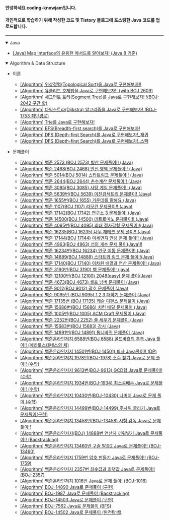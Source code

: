 #### 안녕하세요 coding-knowjam입니다.
#### 개인적으로 학습하기 위해 작성한 코드 및 Tistory 블로그에 포스팅한 Java 코드를 업로드합니다.

---

<details open>   
   <summary>Java</summary>

- [[Java] Map Interface의 유용한 메서드를 알아보자! (Java 8 기준)](https://github.com/codingknowjam/tistory_blog_code/tree/master/src/study/blog/codingknowjam/java/StudyhMapMethod.java)
</details>

<details open>   
   <summary>Algorithm & Data Structure</summary>

- 이론
  - [[Algorithm] 위상정렬(Topological Sort)을 Java로 구현해보자!!](https://github.com/codingknowjam/tistory_blog_code/tree/master/src/study/blog/codingknowjam/algorithm/theory/Study_topologicalSort.java)
  - [[Algorithm] 유클리드 호제법을 Java로 구현해보자!! (with BOJ 2609)](https://github.com/codingknowjam/tistory_blog_code/tree/master/src/study/blog/codingknowjam/algorithm/theory/BOJ_2609.java)
  - [[Algorithm] 세그먼트 트리(Segment Tree)를 Java로 구현해보자! !(BOJ-2042 구간 합)](https://github.com/codingknowjam/tistory_blog_code/tree/master/src/study/blog/codingknowjam/algorithm/theory/BOJ_2042.java)
  - [[Algorithm] 다익스트라(Dijkstra) 알고리즘을 Java로 구현해보자! (BOJ-1753 최단경로)](https://github.com/codingknowjam/tistory_blog_code/tree/master/src/study/blog/codingknowjam/algorithm/theory/Study_Dijkstra.java)
  - [[Algorithm] Trie를 Java로 구현해보자!](https://github.com/codingknowjam/tistory_blog_code/tree/master/src/study/blog/codingknowjam/algorithm/theory/Study_Trie.java)
  - [[Algorithm] BFS(Breadth-first search)를 Java로 구현해보자!](https://github.com/codingknowjam/tistory_blog_code/tree/master/src/study/blog/codingknowjam/algorithm/theory/StudyBFS.java)
  - [[Algorithm] DFS (Depth-first Search)를 Java로 구현해보자!_재귀](https://github.com/codingknowjam/tistory_blog_code/tree/master/src/study/blog/codingknowjam/algorithm/theory/Study_DFS_recursion.java)
  - [[Algorithm] DFS (Depth-first Search)를 Java로 구현해보자!_스택](https://github.com/codingknowjam/tistory_blog_code/tree/master/src/study/blog/codingknowjam/algorithm/theory/Study_DFS_stack.java) 
  

- 문제풀이
  - [[Algorithm] 백준 2573 (BOJ 2573) 빙산 문제풀이!! (Java)](https://github.com/codingknowjam/tistory_blog_code/tree/master/src/study/blog/codingknowjam/algorithm/boj/BOJ_2573.java)
  - [[Algorithm] 백준 2468(BOJ 2468) 안전 영역 문제풀이!! (Java)](https://github.com/codingknowjam/tistory_blog_code/tree/master/src/study/blog/codingknowjam/algorithm/boj/BOJ_2468.java)  
  - [[Algorithm] 백준 5014(BOJ 5014) 스타트링크 문제풀이!! (Java)](https://github.com/codingknowjam/tistory_blog_code/tree/master/src/study/blog/codingknowjam/algorithm/boj/BOJ_5014.java)
  - [[Algorithm] 백준 2644(BOJ 2644) 촌수계산 문제풀이!! (Java)](https://github.com/codingknowjam/tistory_blog_code/tree/master/src/study/blog/codingknowjam/algorithm/boj/BOJ_2644.java)
  - [[Algorithm] 백준 3085(BOJ 3085) 사탕 게임 문제풀이!! (Java)](https://github.com/codingknowjam/tistory_blog_code/tree/master/src/study/blog/codingknowjam/algorithm/boj/BOJ_3085.java)
  - [[Algorithm] 백준 5639번(BOJ 5639) 이진검색트리 문제풀이! (Java)](https://github.com/codingknowjam/tistory_blog_code/tree/master/src/study/blog/codingknowjam/algorithm/boj/BOJ_5639.java)
  - [[Algorithm] 백준 1655번(BOJ 1655) 가운데를 말해요 (Java)](https://github.com/codingknowjam/tistory_blog_code/tree/master/src/study/blog/codingknowjam/algorithm/boj/BOJ_1655.java)
  - [[Algorithm] 백준 1107(BOJ 1107) 리모컨 문제풀이!! (Java)](https://github.com/codingknowjam/tistory_blog_code/tree/master/src/study/blog/codingknowjam/algorithm/boj/BOJ_1107.java)
  - [[Algorithm] 백준 17142(BOJ 17142) 연구소 3 문제풀이! (Java)](https://github.com/codingknowjam/tistory_blog_code/tree/master/src/study/blog/codingknowjam/algorithm/boj/BOJ_17142.java)
  - [[Algorithm] 백준 14500(BOJ 14500) 테트로미노 문제풀이!! (Java)](https://github.com/codingknowjam/tistory_blog_code/tree/master/src/study/blog/codingknowjam/algorithm/boj/BOJ_14500.java)
  - [[Algorithm] 백준 4095번(BOJ 4095) 최대 정사각형 문제풀이!!(Java)](https://github.com/codingknowjam/tistory_blog_code/tree/master/src/study/blog/codingknowjam/algorithm/boj/BOJ_4095.java)
  - [[Algorithm] 백준 16235(BOJ 16235) 나무 재테크 문제 풀이!! (Java)](https://github.com/codingknowjam/tistory_blog_code/tree/master/src/study/blog/codingknowjam/algorithm/boj/BOJ_16235.java)
  - [[Algorithm] 백준 17144(BOJ 17144) 미세먼지 안녕 문제 풀이!! (Java)](https://github.com/codingknowjam/tistory_blog_code/tree/master/src/study/blog/codingknowjam/algorithm/boj/BOJ_17144.java)
  - [[Algorithm] 백준 4963(BOJ 4963) 섬의 개수 문제 풀이(Java)!!](https://github.com/codingknowjam/tistory_blog_code/tree/master/src/study/blog/codingknowjam/algorithm/boj/BOJ_4963.java)
  - [[Algorithm] 백준 16234번(BOJ 16234) 인구 이동 문제풀이!! (Java)](https://github.com/codingknowjam/tistory_blog_code/tree/master/src/study/blog/codingknowjam/algorithm/boj/BOJ_16234.java)
  - [[Algorithm] 백준 14889(BOJ 14889) 스타트와 링크 문제 풀이!!(Java)](https://github.com/codingknowjam/tistory_blog_code/tree/master/src/study/blog/codingknowjam/algorithm/boj/BOJ_14889.java)
  - [[Algorithm] 백준 17140(BOJ 17140) 이차원 배열과 연산 문제풀이!! (Java)](https://github.com/codingknowjam/tistory_blog_code/tree/master/src/study/blog/codingknowjam/algorithm/boj/BOJ_17140.java)
  - [[Algorithm] 백준 3190번(BOJ 3190) 뱀 문제풀이!! (java)](https://github.com/codingknowjam/tistory_blog_code/tree/master/src/study/blog/codingknowjam/algorithm/boj/BOJ_3190.java)
  - [[Algorithm] 백준 12100번(BOJ 12100) 2048(easy) 문제 풀이(Java)](https://github.com/codingknowjam/tistory_blog_code/tree/master/src/study/blog/codingknowjam/algorithm/boj/BOJ_12100.java)
  - [[Algorithm] 백준 4673(BOJ 4673) 셀프 넘버 문제풀이 (Java)](https://github.com/codingknowjam/tistory_blog_code/tree/master/src/study/blog/codingknowjam/algorithm/boj/BOJ_4673.java)
  - [[Algorithm] 백준 9012(BOJ 9012) 괄호 문제풀이 (Java)](https://github.com/codingknowjam/tistory_blog_code/tree/master/src/study/blog/codingknowjam/algorithm/boj/BOJ_9012.java)
  - [[Algorithm] 백준 9095번 (BOJ 9095) 1,2,3 더하기 문제풀이 (Java)](https://github.com/codingknowjam/tistory_blog_code/tree/master/src/study/blog/codingknowjam/algorithm/boj/BOJ_9095.java)
  - [[Algorithm] 백준 17135번 (BOJ 17135) 캐슬 디펜스 문제풀이 (Java)](https://github.com/codingknowjam/tistory_blog_code/tree/master/src/study/blog/codingknowjam/algorithm/boj/BOJ_17135.java) 
  - [[Algorithm] 백준 15686번(BOJ 15686) 치킨 배달 문제풀이 (Java)](https://github.com/codingknowjam/tistory_blog_code/tree/master/src/study/blog/codingknowjam/algorithm/boj/BOJ_15686.java)
  - [[Algorithm] 백준 1005번(BOJ 1005) ACM Craft 문제풀이 (Java)](https://github.com/codingknowjam/tistory_blog_code/tree/master/src/study/blog/codingknowjam/algorithm/boj/BOJ_1005.java)
  - [[Algorithm] 백준 2252번(BOJ 2252) 줄 세우기 문제풀이 (Java)](https://github.com/codingknowjam/tistory_blog_code/tree/master/src/study/blog/codingknowjam/algorithm/boj/BOJ_2252.java)
  - [[Algorithm] 백준 15683번(BOJ 15683) 감시 (Java)](https://github.com/codingknowjam/tistory_blog_code/tree/master/src/study/blog/codingknowjam/algorithm/boj/BOJ_15683.java)
  - [[Algorithm] 백준 14891번(BOJ 14891) 톱니바퀴 문제풀이 (Java)](https://github.com/codingknowjam/tistory_blog_code/tree/master/src/study/blog/codingknowjam/algorithm/boj/BOJ_14891.java)
  - [[Algorithm] 백준온라인저지 6588번(BOJ 6588) 골드바흐의 추측 Java 풀이!! (에라토스테네스의 체)](https://github.com/codingknowjam/tistory_blog_code/tree/master/src/study/blog/codingknowjam/algorithm/boj/BOJ_6588.java)
  - [[Algorithm] 백준온라인저지 14501번(BOJ 14501) 퇴사 Java풀이!! (DP)](https://github.com/codingknowjam/tistory_blog_code/tree/master/src/study/blog/codingknowjam/algorithm/boj/BOJ_14501.java)
  - [[Algorithm] 백준온라인저지 1978번(BOJ-1978) 소수 찾기 Java로 문제 풀이!! (수학)](https://github.com/codingknowjam/tistory_blog_code/tree/master/src/study/blog/codingknowjam/algorithm/boj/BOJ_1978.java)
  - [[Algorithm] 백준온라인저지 9613번(BOJ-9613) GCD합 Java로 문제풀이!! (수학)](https://github.com/codingknowjam/tistory_blog_code/tree/master/src/study/blog/codingknowjam/algorithm/boj/BOJ_9613.java)
  - [[Algorithm] 백준온라인저지 1934번(BOJ-1934) 최소공배수 Java로 문제풀이!! (수학)](https://github.com/codingknowjam/tistory_blog_code/tree/master/src/study/blog/codingknowjam/algorithm/boj/BOJ_1934.java)
  - [[Algorithm] 백준온라인저지 10430번(BOJ-10430) 나머지 Java로 문제 풀이 (수학)](https://github.com/codingknowjam/tistory_blog_code/tree/master/src/study/blog/codingknowjam/algorithm/boj/BOJ_10430.java)
  - [[Algorithm] 백준온라인저지 14499번(BOJ-14499) 주사위 굴리기 Java로 문제풀이(구현)](https://github.com/codingknowjam/tistory_blog_code/tree/master/src/study/blog/codingknowjam/algorithm/boj/BOJ_14499.java)
  - [[Algorithm] 백준온라인저지 13458번(BOJ-13458) 시험 감독 Java로 문제풀이!!](https://github.com/codingknowjam/tistory_blog_code/tree/master/src/study/blog/codingknowjam/algorithm/boj/BOJ_13458.java)
  - [[Algorithm] 백준온라인저지(BOJ) 14888번 연산자 끼워넣기 Java로 문제풀이!! (Backtracking)](https://github.com/codingknowjam/tistory_blog_code/tree/master/src/study/blog/codingknowjam/algorithm/boj/BOJ_14888.java)
  - [[Algorithm] 백준온라인저지 13460번 구슬 탈출2 Java로 문제풀이!! (BOJ-13460)](https://github.com/codingknowjam/tistory_blog_code/tree/master/src/study/blog/codingknowjam/algorithm/boj/BOJ_13460.java)
  - [[Algorithm] 백준온라인저지 1759번 암호 만들기 Java로 문제풀이!! (BOJ-1759)](https://github.com/codingknowjam/tistory_blog_code/tree/master/src/study/blog/codingknowjam/algorithm/boj/BOJ_1759.java)
  - [[Algorithm] 백준온라인저지 2357번 최솟값과 최댓값 Java로 문제풀이!! (BOJ-2357)](https://github.com/codingknowjam/tistory_blog_code/tree/master/src/study/blog/codingknowjam/algorithm/boj/BOJ_2357.java)
  - [[Algorithm] 백준온라인저지 1016번 Java로 문제 풀이! (BOJ-1016)](https://github.com/codingknowjam/tistory_blog_code/tree/master/src/study/blog/codingknowjam/algorithm/boj/BOJ_1016.java)
  - [[Algorithm] BOJ-14890 Java로 문제풀이 (구현)](https://github.com/codingknowjam/tistory_blog_code/tree/master/src/study/blog/codingknowjam/algorithm/boj/BOJ_14890.java)
  - [[Algorithm] BOJ-1987 Java로 문제풀이 (Backtracking)](https://github.com/codingknowjam/tistory_blog_code/tree/master/src/study/blog/codingknowjam/algorithm/boj/BOJ_1987.java)
  - [[Algorithm] BOJ-14503 Java로 문제풀이 (구현)](https://github.com/codingknowjam/tistory_blog_code/tree/master/src/study/blog/codingknowjam/algorithm/boj/BOJ_14503.java)
  - [[Algorithm] BOJ-7562 Java로 문제풀이 (BFS)](https://github.com/codingknowjam/tistory_blog_code/tree/master/src/study/blog/codingknowjam/algorithm/boj/BOJ_7562.java)
  - [[Algorithm] BOJ-14502 Java로 문제풀이 (완전탐색)](https://github.com/codingknowjam/tistory_blog_code/tree/master/src/study/blog/codingknowjam/algorithm/boj/BOJ_14502.java)
</details>



